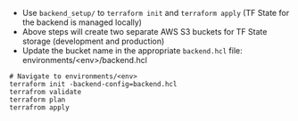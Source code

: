 
- Use `backend_setup/` to `terraform init` and `terraform apply` (TF State for the backend is managed locally)
- Above steps will create two separate AWS S3 buckets for TF State storage (development and production)
- Update the bucket name in the appropriate `backend.hcl` file: environments/&lt;env&gt;/backend.hcl

<pre>
<code># Navigate to environments/&lt;env&gt;
terraform init -backend-config=backend.hcl
terrafrom validate
terraform plan
terrafrom apply</code>
</pre>
